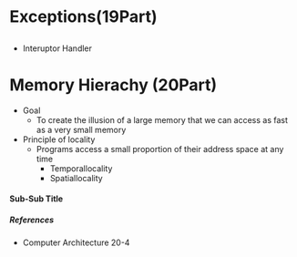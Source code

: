 # Exceptions(19Part)

## 
- Interuptor Handler

# Memory Hierachy (20Part)
- Goal
	- To create the illusion of a large memory that we can access as fast as a very small memory
- Principle of locality
	- Programs access a small proportion of their address space at any time
		- Temporallocality
		- Spatiallocality

#### Sub-Sub Title

##### References
- Computer Architecture 20-4
